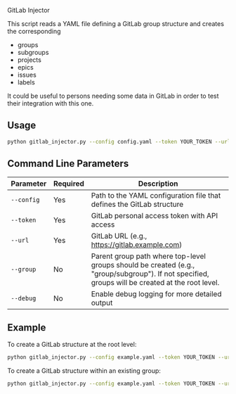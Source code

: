 GitLab Injector

This script reads a YAML file defining a GitLab group structure and creates the corresponding
- groups
- subgroups
- projects
- epics
- issues
- labels

It could be useful to persons needing some data in GitLab in order to test their integration with this one.

## Usage

```bash
python gitlab_injector.py --config config.yaml --token YOUR_TOKEN --url https://gitlab.example.com [--group "parent/group/path"] [--debug]
```

## Command Line Parameters

| Parameter | Required | Description |
|-----------|----------|-------------|
| `--config` | Yes | Path to the YAML configuration file that defines the GitLab structure |
| `--token` | Yes | GitLab personal access token with API access |
| `--url` | Yes | GitLab URL (e.g., https://gitlab.example.com) |
| `--group` | No | Parent group path where top-level groups should be created (e.g., "group/subgroup"). If not specified, groups will be created at the root level. |
| `--debug` | No | Enable debug logging for more detailed output |

## Example

To create a GitLab structure at the root level:
```bash
python gitlab_injector.py --config example.yaml --token YOUR_TOKEN --url https://gitlab.example.com
```

To create a GitLab structure within an existing group:
```bash
python gitlab_injector.py --config example.yaml --token YOUR_TOKEN --url https://gitlab.example.com --group "parent/group"
```
